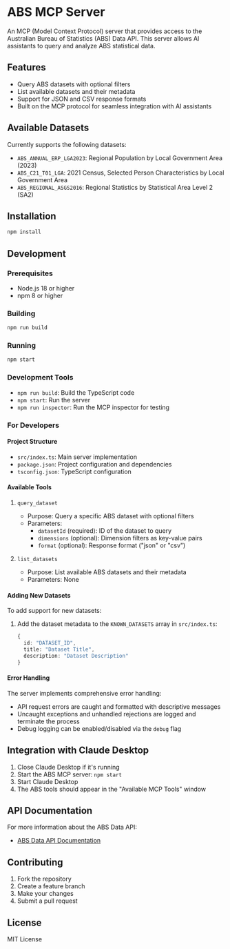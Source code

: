 # ABS MCP Server

An MCP (Model Context Protocol) server that provides access to the Australian Bureau of Statistics (ABS) Data API. This server allows AI assistants to query and analyze ABS statistical data.

## Features

- Query ABS datasets with optional filters
- List available datasets and their metadata
- Support for JSON and CSV response formats
- Built on the MCP protocol for seamless integration with AI assistants

## Available Datasets

Currently supports the following datasets:

- `ABS_ANNUAL_ERP_LGA2023`: Regional Population by Local Government Area (2023)
- `ABS_C21_T01_LGA`: 2021 Census, Selected Person Characteristics by Local Government Area
- `ABS_REGIONAL_ASGS2016`: Regional Statistics by Statistical Area Level 2 (SA2)

## Installation

```bash
npm install
```

## Development

### Prerequisites

- Node.js 18 or higher
- npm 8 or higher

### Building

```bash
npm run build
```

### Running

```bash
npm start
```

### Development Tools

- `npm run build`: Build the TypeScript code
- `npm start`: Run the server
- `npm run inspector`: Run the MCP inspector for testing

### For Developers

#### Project Structure

- `src/index.ts`: Main server implementation
- `package.json`: Project configuration and dependencies
- `tsconfig.json`: TypeScript configuration

#### Available Tools

1. `query_dataset`
   - Purpose: Query a specific ABS dataset with optional filters
   - Parameters:
     - `datasetId` (required): ID of the dataset to query
     - `dimensions` (optional): Dimension filters as key-value pairs
     - `format` (optional): Response format ("json" or "csv")

2. `list_datasets`
   - Purpose: List available ABS datasets and their metadata
   - Parameters: None

#### Adding New Datasets

To add support for new datasets:

1. Add the dataset metadata to the `KNOWN_DATASETS` array in `src/index.ts`:
   ```typescript
   {
     id: "DATASET_ID",
     title: "Dataset Title",
     description: "Dataset Description"
   }
   ```

#### Error Handling

The server implements comprehensive error handling:
- API request errors are caught and formatted with descriptive messages
- Uncaught exceptions and unhandled rejections are logged and terminate the process
- Debug logging can be enabled/disabled via the `debug` flag

## Integration with Claude Desktop

1. Close Claude Desktop if it's running
2. Start the ABS MCP server: `npm start`
3. Start Claude Desktop
4. The ABS tools should appear in the "Available MCP Tools" window

## API Documentation

For more information about the ABS Data API:
- [ABS Data API Documentation](https://api.data.abs.gov.au/data/help)

## Contributing

1. Fork the repository
2. Create a feature branch
3. Make your changes
4. Submit a pull request

## License

MIT License
